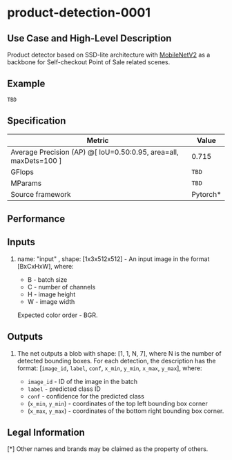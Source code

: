# product-detection-0001

## Use Case and High-Level Description

Product detector based on SSD-lite architecture with [MobileNetV2](https://arxiv.org/pdf/1801.04381.pdf) as a backbone for Self-checkout Point of Sale related scenes.

## Example

`TBD`

## Specification

| Metric                                                            | Value    |
|-------------------------------------------------------------------|----------|
| Average Precision (AP) @[ IoU=0.50:0.95,  area=all, maxDets=100 ] | 0.715    |
| GFlops                                                            | `TBD`    |
| MParams                                                           | `TBD`    |
| Source framework                                                  | Pytorch* |

## Performance

## Inputs

1. name: "input" , shape: [1x3x512x512] - An input image in the format [BxCxHxW],
   where:

    - B - batch size
    - C - number of channels
    - H - image height
    - W - image width

   Expected color order - BGR.

## Outputs

1. The net outputs a blob with shape: [1, 1, N, 7], where N is the number of detected
   bounding boxes. For each detection, the description has the format:
   [`image_id`, `label`, `conf`, `x_min`, `y_min`, `x_max`, `y_max`],
   where:

    - `image_id` - ID of the image in the batch
    - `label` - predicted class ID
    - `conf` - confidence for the predicted class
    - (`x_min`, `y_min`) - coordinates of the top left bounding box corner
    - (`x_max`, `y_max`) - coordinates of the bottom right bounding box corner.

## Legal Information
[*] Other names and brands may be claimed as the property of others.
